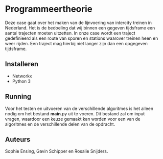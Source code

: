 # Programmeertheorie

Deze case gaat over het maken van de lijnvoering van intercity treinen in Nederland. Het is de bedoeling dat wij binnen een gegeven tijdsframe een aantal trajecten moeten uitzetten. In onze case wordt een traject gedefinieerd als een route van sporen en stations waarover treinen heen en weer rijden. Een traject mag hierbij niet langer zijn dan een opgegeven tijdsframe.

## Installeren

* Networkx
* Python 3

## Running

Voor het testen en uitvoeren van de verschillende algoritmes is het alleen nodig om het bestand __main__.py uit te voeren. Dit bestand zal om input vragen, waardoor een keuze gemaakt kan worden voor een van de algoritmes en de verschillende delen van de opdracht. 

## Auteurs

Sophie Ensing, Gavin Schipper en Rosalie Snijders.
